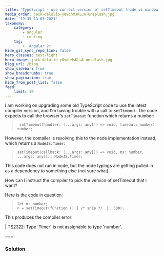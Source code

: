 ```yaml
---
title: 'TypeScript - use correct version of setTimeout (node vs window)'
media_order: jack-delulio-y8vqhMsKLuA-unsplash.jpg
date: '19:35 13-03-2021'
taxonomy:
    category:
        - angular
        - routing
    tag:
        - 'Angular 2+'
hide_git_sync_repo_link: false
hero_classes: text-light
hero_image: jack-delulio-y8vqhMsKLuA-unsplash.jpg
blog_url: /blog
show_sidebar: true
show_breadcrumbs: true
show_pagination: true
hide_from_post_list: false
feed:
    limit: 10
---
```


I am working on upgrading some old TypeScript code to use the latest compiler version, and I'm having trouble with a call to `setTimeout`. The code expects to call the browser's `setTimeout` function which returns a number:

>      setTimeout(handler: (...args: any[]) => void, timeout: number): number;

However, the compiler is resolving this to the node implementation instead, which returns a `NodeJS.Timer`:

 >     setTimeout(callback: (...args: any[]) => void, ms: number, ...args: any[]): NodeJS.Timer;

This code does not run in node, but the node typings are getting pulled in as a dependency to something else (not sure what).

How can I instruct the compiler to pick the version of setTimeout that I want?

Here is the code in question:

>     let n: number;
>     n = setTimeout(function () { /* snip */  }, 500);

This produces the compiler error:

| TS2322: Type 'Timer' is not assignable to type 'number'.

===

### Solution